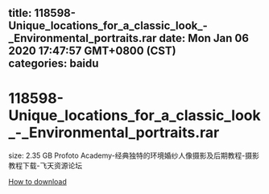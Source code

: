 
title: 118598-Unique_locations_for_a_classic_look_-_Environmental_portraits.rar
date: Mon Jan 06 2020 17:47:57 GMT+0800 (CST)    
categories: baidu
---

# 118598-Unique_locations_for_a_classic_look_-_Environmental_portraits.rar
size: 2.35 GB
 Profoto Academy-经典独特的环境婚纱人像摄影及后期教程-摄影教程下载-飞天资源论坛
 

[How to download](https://bpcam.bemobtrk.com/go/2ceec3aa-1ca2-46d6-b9ff-aaa5c184517c?jno=5099)